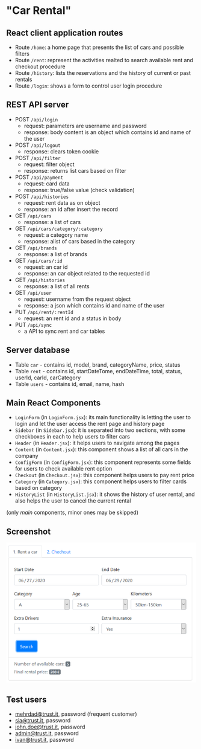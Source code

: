 # "Car Rental"

## React client application routes

- Route `/home`: a home page that presents the list of cars and possible filters
- Route `/rent`: represent the activities realted to search available rent and checkout procedure
- Route `/history`: lists the reservations and the history of current or past rentals
- Route `/login`: shows a form to control user login procedure

## REST API server


- POST `/api/login`
  - request: parameters are username and password
  - response: body content is an object which contains id and name of the user
- POST `/api/logout`
  - response: clears token cookie
- POST `/api/filter`
  - request: filter object
  - response: returns list cars based on filter
- POST `/api/payment`
  - request: card data
  - response: true/false value (check validation)
- POST `/api/histories`
  - request: rent data as on object
  - response: an id after insert the record
- GET `/api/cars`
  - response: a list of cars
- GET `/api/cars/category/:category`
  - request: a category name
  - response: alist of cars based in the category
- GET `/api/brands`
  - response: a list of brands
- GET `/api/cars/:id`
  - request: an car id
  - response: an car object related to the requested id
- GET `/api/histories`
  - response: a list of all rents
- GET `/api/user`
  - request: username from the request object
  - response: a json which contains id and name of the user
- PUT `/api/rent/:rentId`
  - request: an rent id and a status in body
- PUT `/api/sync`
  - a API to sync rent and car tables

## Server database

- Table `car` - contains id, model, brand, categoryName, price, status
- Table `rent` - contains id, startDateTome, endDateTime, total, status, userId, carId, carCategory
- Table `users` - contains id, email, name, hash

## Main React Components

- `LoginForm` (in `LoginForm.jsx`): its main functionality is letting the user to login and let the user access the rent page and history page
- `Sidebar` (in `Sidebar.jsx`): it is separated into two sections, with some checkboxes in each to help users to filter cars
- `Header` (in `Header.jsx`): it helps users to navigate among the pages
- `Content` (in `Content.jsx`): this component shows a list of all cars in the company
- `ConfigForm` (in `ConfigForm.jsx`): this component represents some fields for users to check available rent option 
- `Checkout` (in `Checkout.jsx`): this component helps users to pay rent price
- `Category` (in `Category.jsx`): this component helps users to filter cards based on category
- `HistoryList` (in `HistoryList.jsx`): it shows the history of user rental, and also helps the user to cancel the current rental

(only _main_ components, minor ones may be skipped)

## Screenshot

![Configurator Screenshot](./img/screenshot.jpg)

## Test users

* mehrdad@trust.it, password (frequent customer)
* sia@trust.it, password
* john.doe@trust.it, password 
* admin@trust.it, password
* ivan@trust.it, password
